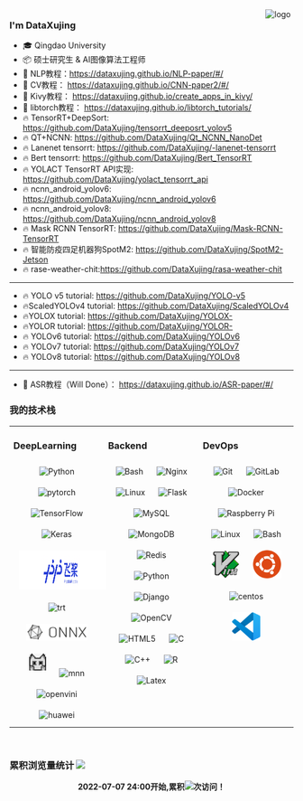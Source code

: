 <img src="https://github-readme-stats.vercel.app/api?username=DataXujing&show_icons=true&bg_color=0,EC6C6C,FFD479,FFFC79,73FA79&theme=graywhite&locale=cn" alt="logo" height="160" align="right" style="margin: 5px; margin-bottom: 20px;" />

### I'm DataXujing

- 🎓 Qingdao University
- 📦 硕士研究生 & AI图像算法工程师
- 📖 NLP教程：<https://dataxujing.github.io/NLP-paper/#/>
- 📖 CV教程： <https://dataxujing.github.io/CNN-paper2/#/>
- 📖 Kivy教程： <https://dataxujing.github.io/create_apps_in_kivy/>
- 📖 libtorch教程： <https://dataxujing.github.io/libtorch_tutorials/>
- :fire: TensorRT+DeepSort: <https://github.com/DataXujing/tensorrt_deeposrt_yolov5>
- :fire: QT+NCNN: <https://github.com/DataXujing/Qt_NCNN_NanoDet>
- :fire: Lanenet tensorrt: <https://github.com/DataXujing/-lanenet-tensorrt>
- :fire: Bert tensorrt: <https://github.com/DataXujing/Bert_TensorRT>
- :fire: YOLACT TensorRT API实现: <https://github.com/DataXujing/yolact_tensorrt_api>
- :fire: ncnn_android_yolov6: <https://github.com/DataXujing/ncnn_android_yolov6>
- :fire: ncnn_android_yolov8: <https://github.com/DataXujing/ncnn_android_yolov8>
- :fire: Mask RCNN TensorRT: <https://github.com/DataXujing/Mask-RCNN-TensorRT>
- :fire: 智能防疫四足机器狗SpotM2: <https://github.com/DataXujing/SpotM2-Jetson>
- :fire: rase-weather-chit:<https://github.com/DataXujing/rasa-weather-chit>
 
------
- :fire: YOLO v5 tutorial: <https://github.com/DataXujing/YOLO-v5>
- :fire:ScaledYOLOv4 tutorial: <https://github.com/DataXujing/ScaledYOLOv4>
- :fire:YOLOX tutorial: <https://github.com/DataXujing/YOLOX->
- :fire:YOLOR tutorial: <https://github.com/DataXujing/YOLOR->
- :fire: YOLOv6 tutorial: <https://github.com/DataXujing/YOLOv6>
- :fire: YOLOv7 tutorial: <https://github.com/DataXujing/YOLOv7>
- :fire: YOLOv8 tutorial: <https://github.com/DataXujing/YOLOv8>

------

- 📖 ASR教程（Will Done）： <https://dataxujing.github.io/ASR-paper/#/>

<!-- <img src="https://github-profile-trophy.vercel.app/?username=DataXujing&theme=flat&column=7" alt="logo" height="160" align="center" style="margin: auto; margin-bottom: 20px;" /> -->

### 我的技术栈

<table><tr><td valign="top" width="33%">



### DeepLearning  
<div align="center"> 
<img style="margin: 10px" src="https://profilinator.rishav.dev/skills-assets/python-original.svg" alt="Python" height="50" />  
<img style="margin: 10px" src="https://profilinator.rishav.dev/skills-assets/pytorch-icon.svg" alt="pytorch" height="50" />  
<img style="margin: 10px" src="https://profilinator.rishav.dev/skills-assets/tensorflow-icon.svg" alt="TensorFlow" height="50" />  
<img style="margin: 10px" src="https://profilinator.rishav.dev/skills-assets/keras.png" alt="Keras" height="50" />  
<img style="margin: 10px" src="https://raw.githubusercontent.com/PaddlePaddle/Paddle/develop/doc/imgs/logo.png" alt="paddle" height="70"  />   
<img style="margin: 10px" src="https://docs.nvidia.com/deeplearning/tensorrt/quick-start-guide/graphics/dl-cycle.png" alt="trt" height="70" />
<img style="margin: 10px" src="https://raw.githubusercontent.com/onnx/onnx/main/docs/onnx-horizontal-color.png" alt="onnx" height="30" />
<img style="margin: 10px" src="https://raw.githubusercontent.com/Tencent/ncnn/master/images/256-ncnn.png"  alt="ncnn" height="30" />
<img style="margin: 10px" src="https://github.com/alibaba/MNN/raw/master/doc/banner.png" alt="mnn" height="30" />
<img style="margin: 10px" src="https://github.com/openvinotoolkit/openvino/raw/master/docs/img/openvino-logo-purple-black.png" alt="openvini" height="30" />
 <img style="margin: 10px" src="https://r.huaweistatic.com/s/ascendstatic/lst/header/header-logo.png" alt="huawei" height="30" />
  
  
</div>

</td><td valign="top" width="33%">



### Backend  
<div align="center">  
<img style="margin: 10px" src="https://profilinator.rishav.dev/skills-assets/gnu_bash-icon.svg" alt="Bash" height="50" />  
<img style="margin: 10px" src="https://profilinator.rishav.dev/skills-assets/nginx-original.svg" alt="Nginx" height="50" />  
<img style="margin: 10px" src="https://profilinator.rishav.dev/skills-assets/linux-original.svg" alt="Linux" height="50" />  
<img style="margin: 10px" src="https://profilinator.rishav.dev/skills-assets/flask.png" alt="Flask" height="50" />  
<img style="margin: 10px" src="https://profilinator.rishav.dev/skills-assets/mysql-original-wordmark.svg" alt="MySQL" height="50" />  
<img style="margin: 10px" src="https://profilinator.rishav.dev/skills-assets/mongodb-original-wordmark.svg" alt="MongoDB" height="50" />    
<img style="margin: 10px" src="https://profilinator.rishav.dev/skills-assets/redis-original-wordmark.svg" alt="Redis" height="50" /> 
<img style="margin: 10px" src="https://profilinator.rishav.dev/skills-assets/python-original.svg" alt="Python" height="50" />
<img style="margin: 10px" src="https://profilinator.rishav.dev/skills-assets/django-original.svg" alt="Django" height="50" />  
<img style="margin: 10px" src="https://profilinator.rishav.dev/skills-assets/opencv-icon.svg" alt="OpenCV" height="50" />  
<img style="margin: 10px" src="https://profilinator.rishav.dev/skills-assets/html5-original-wordmark.svg" alt="HTML5" height="50" />  
<img style="margin: 10px" src="https://profilinator.rishav.dev/skills-assets/c-original.svg" alt="C" height="50" />  
<img style="margin: 10px" src="https://profilinator.rishav.dev/skills-assets/cplusplus-original.svg" alt="C++" height="50" />  
<img style="margin: 10px" src="https://profilinator.rishav.dev/skills-assets/r.svg" alt="R" height="50" /> 
<img style="margin: 10px" src="https://profilinator.rishav.dev/skills-assets/latex.png" alt="Latex" height="50" />  
  
</div>

</td><td valign="top" width="33%">



### DevOps  
<div align="center">  
<img style="margin: 10px" src="https://profilinator.rishav.dev/skills-assets/git-scm-icon.svg" alt="Git" height="50" />  
<img style="margin: 10px" src="https://profilinator.rishav.dev/skills-assets/gitlab.svg" alt="GitLab" height="50" />  
<img style="margin: 10px" src="https://profilinator.rishav.dev/skills-assets/docker-original-wordmark.svg" alt="Docker" height="50" />  
<img style="margin: 10px" src="https://profilinator.rishav.dev/skills-assets/raspberrypi.png" alt="Raspberry Pi" height="50" />  
<img style="margin: 10px" src="https://profilinator.rishav.dev/skills-assets/linux-original.svg" alt="Linux" height="50" />  
<img style="margin: 10px" src="https://profilinator.rishav.dev/skills-assets/gnu_bash-icon.svg" alt="Bash" height="50" />  
<img style="margin: 10px" src="https://raw.githubusercontent.com/github/explore/80688e429a7d4ef2fca1e82350fe8e3517d3494d/topics/vim/vim.png" alt="vim" height="50" />  
<img style="margin: 10px" src="https://raw.githubusercontent.com/github/explore/80688e429a7d4ef2fca1e82350fe8e3517d3494d/topics/ubuntu/ubuntu.png" alt="ubuntu" height="50" />  
<img style="margin: 10px" src="https://cdn.worldvectorlogo.com/logos/centos-1.svg" alt="centos" height="50" />  
 <img style="margin: 10px" src="https://raw.githubusercontent.com/github/explore/80688e429a7d4ef2fca1e82350fe8e3517d3494d/topics/visual-studio-code/visual-studio-code.png" alt="vscode" height="50" />  
  
  

</div>

</td></tr></table>  

<br/> 


### 累积浏览量统计 <img src="https://avatars0.githubusercontent.com/u/1680273?s=460&u=4471b74deb9973096418a93960c664c5ea3bd159&v=4" width="50">

<p align="center" >
  <b> 2022-07-07 24:00开始,累积<img src="https://profile-counter.glitch.me/DataXujing/count.svg" />次访问！</b>
</p>
